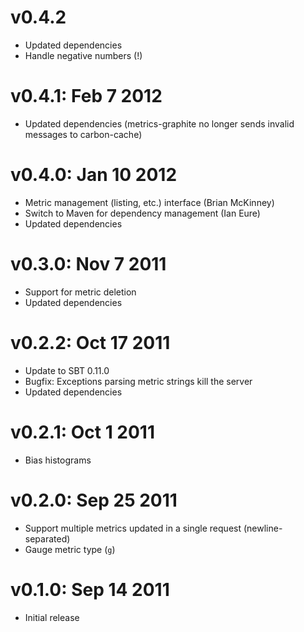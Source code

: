 v0.4.2
======

* Updated dependencies
* Handle negative numbers (!)

v0.4.1: Feb 7 2012
==================

* Updated dependencies (metrics-graphite no longer sends invalid messages to
  carbon-cache)

v0.4.0: Jan 10 2012
===================

* Metric management (listing, etc.) interface (Brian McKinney)
* Switch to Maven for dependency management (Ian Eure)
* Updated dependencies

v0.3.0: Nov 7 2011
==================

* Support for metric deletion
* Updated dependencies

v0.2.2: Oct 17 2011
===================

* Update to SBT 0.11.0
* Bugfix: Exceptions parsing metric strings kill the server
* Updated dependencies

v0.2.1: Oct 1 2011
==================

* Bias histograms

v0.2.0: Sep 25 2011
===================

* Support multiple metrics updated in a single request (newline-separated)
* Gauge metric type (`g`)

v0.1.0: Sep 14 2011
===================

* Initial release
